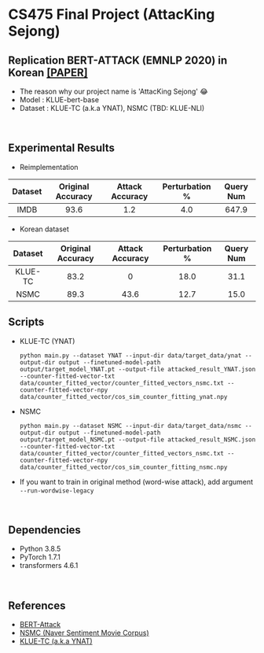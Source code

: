 

# CS475 Final Project (AttacKing Sejong)

## Replication BERT-ATTACK (EMNLP 2020) in Korean [[PAPER]](https://arxiv.org/abs/2004.09984)
- The reason why our project name is 'AttacKing Sejong' 😂 
- Model : KLUE-bert-base
- Dataset : KLUE-TC (a.k.a YNAT), NSMC (TBD: KLUE-NLI)
<br>

## Experimental Results
- Reimplementation

| Dataset | Original Accuracy | Attack Accuracy | Perturbation % | Query Num |
| :---: | :---: | :---: | :---: | :---: |
| IMDB | 93.6 | 1.2 | 4.0 | 647.9 |

- Korean dataset

| Dataset | Original Accuracy | Attack Accuracy | Perturbation % | Query Num |
| :---: | :---: | :---: | :---: | :---: |
| KLUE-TC | 83.2 | 0 | 18.0 | 31.1 |
| NSMC | 89.3 | 43.6 | 12.7 | 15.0 |


## Scripts
- KLUE-TC (YNAT)
    ~~~
    python main.py --dataset YNAT --input-dir data/target_data/ynat --output-dir output --finetuned-model-path output/target_model_YNAT.pt --output-file attacked_result_YNAT.json --counter-fitted-vector-txt data/counter_fitted_vector/counter_fitted_vectors_nsmc.txt --counter-fitted-vector-npy data/counter_fitted_vector/cos_sim_counter_fitting_ynat.npy
    ~~~
- NSMC
    ~~~
    python main.py --dataset NSMC --input-dir data/target_data/nsmc --output-dir output --finetuned-model-path output/target_model_NSMC.pt --output-file attacked_result_NSMC.json --counter-fitted-vector-txt data/counter_fitted_vector/counter_fitted_vectors_nsmc.txt --counter-fitted-vector-npy data/counter_fitted_vector/cos_sim_counter_fitting_nsmc.npy
    ~~~
- If you want to train in original method (word-wise attack), add argument `--run-wordwise-legacy`
<br>

## Dependencies
- Python 3.8.5
- PyTorch 1.7.1
- transformers 4.6.1
<br>

## References
- [BERT-Attack](https://github.com/LinyangLee/BERT-Attack)
- [NSMC (Naver Sentiment Movie Corpus)](https://github.com/e9t/nsmc)
- [KLUE-TC (a.k.a YNAT)](https://klue-benchmark.com/tasks/66/overview/description)
